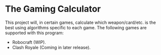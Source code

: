 # The Gaming Calculator
This project will, in certain games, calculate which weapon/card/etc. is the best using algorithms specific to each game.
The following games are supported with this program:
* Robocraft (WIP).
* Clash Royale (Coming in later release).
